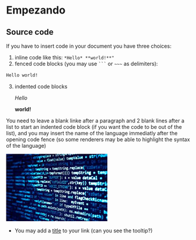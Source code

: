 # Empezando

## Source code


If you have to insert code in your document you have three choices:

 1. inline code like this: `*Hello* **world!**"`
 2. fenced code blocks (you may use ` ``` ` or `~~~`
   as delimiters):

``` markdown
Hello world!
```

 3. indented code blocks

      *Hello*

    **world!**

You need to leave a blank linke after a paragraph and 2 blank lines after a list to start an indented code block (if you want the code to be out of the list), and you may insert the name of the language immediatly after the opening code fence (so some renderers may be able to highlight the syntax of the language)

![image](../assets/descarga.jfif)

- You may add a [title](https://agea.github.io/tutorial.md "Markdown Tutorial") to your link (can you see the tooltip?)